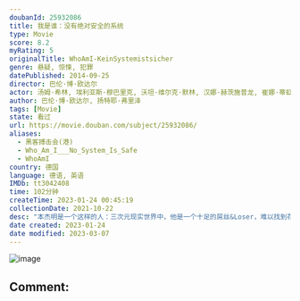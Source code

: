 ```yaml
---
doubanId: 25932086
title: 我是谁：没有绝对安全的系统
type: Movie
score: 8.2
myRating: 5
originalTitle: WhoAmI-KeinSystemistsicher
genre: 悬疑, 惊悚, 犯罪
datePublished: 2014-09-25
director: 巴伦·博·欧达尔
actor: 汤姆·希林, 埃利亚斯·穆巴里克, 沃坦·维尔克·默林, 汉娜·赫茨施普龙, 崔娜·蒂虹, 李奥那多·卡劳, 小安托万·莫诺特, 利奥波德·霍尔农, 卡塔琳娜·马茨, 阿尔恩特·施韦林·索瑞
author: 巴伦·博·欧达尔, 扬特耶·弗里泽
tags: [Movie]
state: 看过
url: https://movie.douban.com/subject/25932086/
aliases:
  - 黑客搏击会(港)
  - Who_Am_I___No_System_Is_Safe
  - WhoAmI
country: 德国
language: 德语, 英语
IMDb: tt3042408
time: 102分钟
createTime: 2023-01-24 00:45:19
collectionDate: 2021-10-22
desc: "本杰明是一个这样的人：三次元现实世界中，他是一个十足的屌丝&Loser，难以找到存在感，没有时尚感、没有朋友，也没有女朋友。但是二十五岁的他却是一个的电脑极客，拥有对数字技术不可思议的天赋。而影片中另..."
date created: 2023-01-24
date modified: 2023-03-07
---
```


![image](p2201518484.jpg)

Comment:
---
